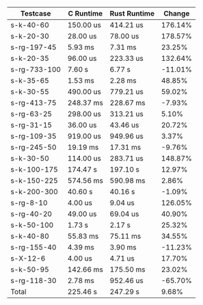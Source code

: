 |     Testcase     |  C Runtime  | Rust Runtime |  Change  |
|------------------|-------------|--------------|----------|
|    s-k-40-60     |   150.00 us |    414.21 us |  176.14% |
|    s-k-20-30     |    28.00 us |     78.00 us |  178.57% |
|   s-rg-197-45    |     5.93 ms |      7.31 ms |   23.25% |
|    s-k-20-35     |    96.00 us |    223.33 us |  132.64% |
|   s-rg-733-100   |      7.60 s |       6.77 s |  -11.01% |
|    s-k-35-65     |     1.53 ms |      2.28 ms |   48.85% |
|    s-k-30-55     |   490.00 us |    779.21 us |   59.02% |
|   s-rg-413-75    |   248.37 ms |    228.67 ms |   -7.93% |
|    s-rg-63-25    |   298.00 us |    313.21 us |    5.10% |
|    s-rg-31-15    |    36.00 us |     43.46 us |   20.72% |
|   s-rg-109-35    |   919.00 us |    949.96 us |    3.37% |
|   s-rg-245-50    |    19.19 ms |     17.31 ms |   -9.76% |
|    s-k-30-50     |   114.00 us |    283.71 us |  148.87% |
|   s-k-100-175    |    174.47 s |     197.10 s |   12.97% |
|   s-k-150-225    |   574.56 ms |    590.98 ms |    2.86% |
|   s-k-200-300    |     40.60 s |      40.16 s |   -1.09% |
|    s-rg-8-10     |     4.00 us |      9.04 us |  126.05% |
|    s-rg-40-20    |    49.00 us |     69.04 us |   40.90% |
|    s-k-50-100    |      1.73 s |       2.17 s |   25.32% |
|    s-k-40-80     |    55.83 ms |     75.11 ms |   34.55% |
|   s-rg-155-40    |     4.39 ms |      3.90 ms |  -11.23% |
|     s-X-12-6     |     4.00 us |      4.71 us |   17.70% |
|    s-k-50-95     |   142.66 ms |    175.50 ms |   23.02% |
|   s-rg-118-30    |     2.78 ms |    952.46 us |  -65.70% |
|      Total       |    225.46 s |     247.29 s |    9.68% |
